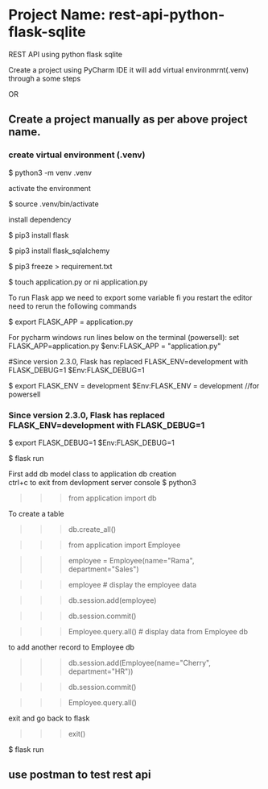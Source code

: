 # Project Name: rest-api-python-flask-sqlite
REST API using python flask sqlite

Create a project using PyCharm IDE it will add virtual environmrnt(.venv) through a some steps

OR

## Create a project manually as per above project name.

### create virtual environment (.venv)

$ python3 -m venv .venv

activate the environment

$ source .venv/bin/activate

install dependency

$ pip3 install flask

$ pip3 install flask_sqlalchemy 

$ pip3 freeze > requirement.txt

$ touch application.py  or ni application.py


To run Flask app we need to export some variable fi you restart the editor need to rerun the following commands 
       
$ export FLASK_APP = application.py

For pycharm windows run lines below on the terminal (powersell):
set FLASK_APP=application.py
$env:FLASK_APP = "application.py" 

#Since version 2.3.0, Flask has replaced FLASK_ENV=development with FLASK_DEBUG=1
$Env:FLASK_DEBUG=1


$ export FLASK_ENV = development
$Env:FLASK_ENV = development  //for powersell

### Since version 2.3.0, Flask has replaced FLASK_ENV=development with FLASK_DEBUG=1
$ export FLASK_DEBUG=1 
$Env:FLASK_DEBUG=1


$ flask run


First add db model class to application 
db creation  
ctrl+c to exit from devlopment server console
$ python3

>>> from application import db

To create a table 

>>> db.create_all()

>>> from application import Employee

>>> employee = Employee(name="Rama", department="Sales")

>>> employee  # display the employee data

>>> db.session.add(employee)

>>> db.session.commit()

>>> Employee.query.all()  # display data from Employee db

to add another record to Employee db

>>> db.session.add(Employee(name="Cherry", department="HR"))

>>> db.session.commit()

>>> Employee.query.all()

exit and go back to flask

>>> exit()

$ flask run

## use postman to test rest api





